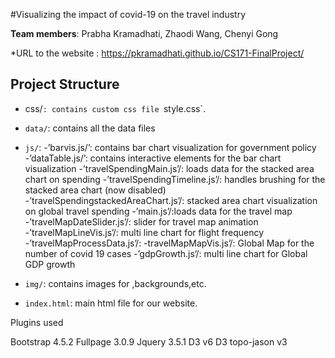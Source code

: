 #Visualizing the impact of covid-19 on the travel industry

**Team members**: Prabha Kramadhati, Zhaodi Wang, Chenyi Gong 

*URL to the website : https://pkramadhati.github.io/CS171-FinalProject/

## Project Structure

- css/`: contains custom css file `style.css`.
- `data/`: contains all the data files 

- `js/`:
-’barvis.js/’: contains bar chart visualization for government policy 
-’dataTable.js/’: contains interactive elements for the bar chart visualization
-’travelSpendingMain.js’/: loads data for the stacked area chart on spending 
-’travelSpendingTimeline.js’/: handles brushing for the stacked area chart (now disabled) 
-’travelSpendingstackedAreaChart.js’/: stacked area chart visualization on global travel spending
-’main.js’/:loads data for the travel map
-’travelMapDateSlider.js’/: slider for travel map animation
-’travelMapLineVis.js’/: multi line chart for flight frequency
-’travelMapProcessData.js’/: 
-travelMapMapVis.js’/: Global Map for the number of covid 19 cases
-’gdpGrowth.js’/: multi line chart for Global GDP growth 


- `img/`: contains images for ,backgrounds,etc. 
- `index.html`: main html file for our website.



Plugins used 

Bootstrap 4.5.2
Fullpage 3.0.9
Jquery 3.5.1
D3 v6
D3 topo-jason v3



